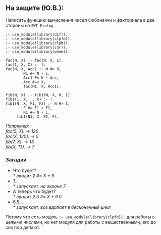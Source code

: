 ## На защите (Ю.В.):  
Написать функцию вычисления чисел Фибоначчи и факториала в две стороны на `SWI-Prolog`  

```SWI-Prolog
:- use_module(library(dif)).
:- use_module(library(clpfd)).
:- use_module(library(clpb)).
:- use_module(library(chr)).
:- use_module(library(when)).

fac(N, X) :- fac(N, X, 1).
fac(1, X, X) :- !.
fac(N, X, Acc) :- N #> 0,
        N1 #= N - 1,
        Acc1 #= N * Acc, 
        Acc #=< X,
        fac(N1, X, Acc1).

fib(N, X) :- fib1(N, X, 0, 1).
fib1(1, X, _, X) :- !.
fib1(N, X, F1, F2) :- N #> 1,
        F #= F1 + F2, 
        N1 #= N - 1,
     fib1(N1, X, F2, F).
```

_Например:_  
_fac(5, X). -> 120_    
_fac(X, 120). -> 5_  
_fib(7, X). -> 13_  
_fib(X, 13). -> 7_  


### Загадки  

- Что будет?  
_* вводит 2 #= X + 9_  
- 7...  
_* запускает, на экране 7_  
- А теперь что будет?  
_* вводит 2.5 #= X + 9.0_  
- 6.5...  
_* запускает, все вдапает в бесконечный цикл_  

Потому что есть модуль `:- use_module(library(clpfd)).` для работы с целыми числами, но нет модуля для работы с вещественными, его до сих пор делают.  
